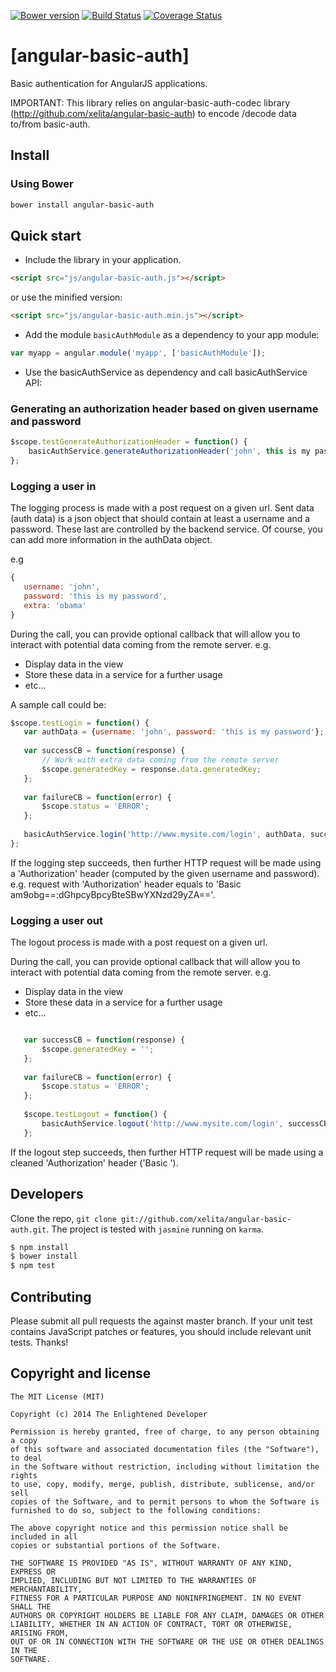 [![Bower version](https://badge.fury.io/bo/angular-basic-auth-codec.svg)](http://badge.fury.io/bo/angular-basic-auth-codec)
[![Build Status](https://travis-ci.org/xelita/angular-basic-auth.png?branch=master)](https://travis-ci.org/xelita/angular-basic-auth)
[![Coverage Status](https://coveralls.io/repos/xelita/angular-basic-auth/badge.svg)](https://coveralls.io/r/xelita/angular-basic-auth)
# [angular-basic-auth]
  
 Basic authentication for AngularJS applications.
  
 IMPORTANT: This library relies on angular-basic-auth-codec library (http://github.com/xelita/angular-basic-auth) to encode /decode data to/from basic-auth.
  
 ## Install
  
 ### Using Bower
  
 ``` bash
 bower install angular-basic-auth
 ```
  
 ## Quick start
  
 + Include the library in your application.
  
 ```html
 <script src="js/angular-basic-auth.js"></script>
 ```
 or use the minified version:
  
 ```html
 <script src="js/angular-basic-auth.min.js"></script>
 ```
  
 + Add the module `basicAuthModule` as a dependency to your app module:
  
 ```javascript
 var myapp = angular.module('myapp', ['basicAuthModule']);
 ```
  
 + Use the basicAuthService as dependency and call basicAuthService API:
  
 ### Generating an authorization header based on given username and password
  
 ```javascript
 $scope.testGenerateAuthorizationHeader = function() {
     basicAuthService.generateAuthorizationHeader('john', this is my password'); // return 'Basic am9obg==:dGhpcyBpcyBteSBwYXNzd29yZA=='
 };
 ```
  
 ### Logging a user in
  
 The logging process is made with a post request on a given url.
 Sent data (auth data) is a json object that should contain at least a username and a password.
 These last are controlled by the backend service. 
 Of course, you can add more information in the authData object.
 
 e.g
 ```javascript
 {
    username: 'john',
    password: 'this is my password',
    extra: 'obama'
 }
 ```
 
 During the call, you can provide optional callback that will allow you to interact with potential data coming from the remote server.
 e.g.
 - Display data in the view
 - Store these data in a service for a further usage
 - etc...
 
 A sample call could be:
 
 ```javascript
 $scope.testLogin = function() {
    var authData = {username: 'john', password: 'this is my password'};
    
    var successCB = function(response) {
        // Work with extra data coming from the remote server
        $scope.generatedKey = response.data.generatedKey;
    };
    
    var failureCB = function(error) {
        $scope.status = 'ERROR';
    };
    
    basicAuthService.login('http://www.mysite.com/login', authData, successCB, failureCB);
 };
 ```
  
 If the logging step succeeds, then further HTTP request will be made using a 'Authorization' header (computed by the given username and password).
 e.g. request with 'Authorization' header equals to 'Basic am9obg==:dGhpcyBpcyBteSBwYXNzd29yZA=='.
  
 ### Logging a user out
  
 The logout process is made with a post request on a given url.
 
 During the call, you can provide optional callback that will allow you to interact with potential data coming from the remote server.
 e.g.
 - Display data in the view
 - Store these data in a service for a further usage
 - etc...

 ```javascript

    var successCB = function(response) {
        $scope.generatedKey = '';
    };
    
    var failureCB = function(error) {
        $scope.status = 'ERROR';
    };
     
    $scope.testLogout = function() {
        basicAuthService.logout('http://www.mysite.com/login', successCB, failureCB);
    };
 ```
 
 If the logout step succeeds, then further HTTP request will be made using a cleaned 'Authorization' header ('Basic ').  
  
## Developers

Clone the repo, `git clone git://github.com/xelita/angular-basic-auth.git`.
The project is tested with `jasmine` running on `karma`.

>
``` bash
$ npm install
$ bower install
$ npm test
```

## Contributing

Please submit all pull requests the against master branch. If your unit test contains JavaScript patches or features, you should include relevant unit tests. Thanks!

## Copyright and license

    The MIT License (MIT)

    Copyright (c) 2014 The Enlightened Developer

    Permission is hereby granted, free of charge, to any person obtaining a copy
    of this software and associated documentation files (the "Software"), to deal
    in the Software without restriction, including without limitation the rights
    to use, copy, modify, merge, publish, distribute, sublicense, and/or sell
    copies of the Software, and to permit persons to whom the Software is
    furnished to do so, subject to the following conditions:

    The above copyright notice and this permission notice shall be included in all
    copies or substantial portions of the Software.

    THE SOFTWARE IS PROVIDED "AS IS", WITHOUT WARRANTY OF ANY KIND, EXPRESS OR
    IMPLIED, INCLUDING BUT NOT LIMITED TO THE WARRANTIES OF MERCHANTABILITY,
    FITNESS FOR A PARTICULAR PURPOSE AND NONINFRINGEMENT. IN NO EVENT SHALL THE
    AUTHORS OR COPYRIGHT HOLDERS BE LIABLE FOR ANY CLAIM, DAMAGES OR OTHER
    LIABILITY, WHETHER IN AN ACTION OF CONTRACT, TORT OR OTHERWISE, ARISING FROM,
    OUT OF OR IN CONNECTION WITH THE SOFTWARE OR THE USE OR OTHER DEALINGS IN THE
    SOFTWARE.
